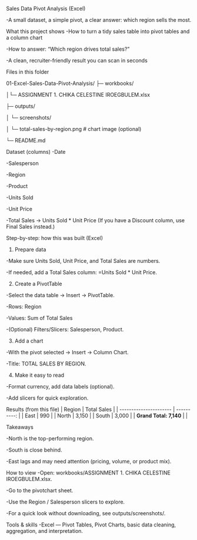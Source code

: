 Sales Data Pivot Analysis (Excel)

-A small dataset, a simple pivot, a clear answer: which region sells the most.

What this project shows
-How to turn a tidy sales table into pivot tables and a column chart

-How to answer: “Which region drives total sales?”

-A clean, recruiter-friendly result you can scan in seconds

Files in this folder

01-Excel-Sales-Data-Pivot-Analysis/
├─ workbooks/

│└─ ASSIGNMENT 1. CHIKA CELESTINE IROEGBULEM.xlsx

├─ outputs/

│  └─ screenshots/

│     └─ total-sales-by-region.png   # chart image (optional)

└─ README.md

Dataset (columns)
-Date

-Salesperson

-Region

-Product

-Units Sold

-Unit Price

-Total Sales → Units Sold * Unit Price
(If you have a Discount column, use Final Sales instead.)

Step-by-step: how this was built (Excel)
1. Prepare data

-Make sure Units Sold, Unit Price, and Total Sales are numbers.

-If needed, add a Total Sales column: =Units Sold * Unit Price.

2. Create a PivotTable

-Select the data table → Insert → PivotTable.

-Rows: Region

-Values: Sum of Total Sales

-(Optional) Filters/Slicers: Salesperson, Product.

3. Add a chart

-With the pivot selected → Insert → Column Chart.

-Title: TOTAL SALES BY REGION.

4. Make it easy to read

-Format currency, add data labels (optional).

-Add slicers for quick exploration.

Results (from this file)
| Region                 | Total Sales |
| ---------------------- | ----------: |
| East                   |         990 |
| North                  |       3,150 |
| South                  |       3,000 |
| **Grand Total: 7,140** |             |

Takeaways

-North is the top-performing region.

-South is close behind.

-East lags and may need attention (pricing, volume, or product mix).

How to view
-Open: workbooks/ASSIGNMENT 1. CHIKA CELESTINE IROEGBULEM.xlsx.

-Go to the pivotchart sheet.

-Use the Region / Salesperson slicers to explore.

-For a quick look without downloading, see outputs/screenshots/.

Tools & skills
-Excel — Pivot Tables, Pivot Charts, basic data cleaning, aggregation, and interpretation.

